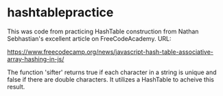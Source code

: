 # hashtablepractice

This was code from practicing HashTable construction from Nathan Sebhastian's excellent article on FreeCodeAcademy. URL:

https://www.freecodecamp.org/news/javascript-hash-table-associative-array-hashing-in-js/

The function 'sifter' returns true if each character in a string is unique and false if there are double characters. It utilizes a HashTable to acheive this result.
